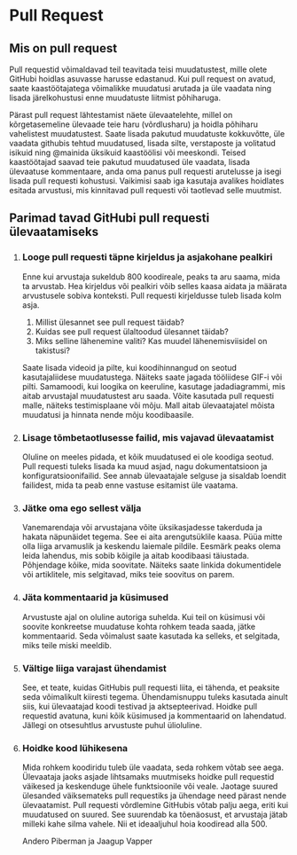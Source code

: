 # Pull Request
## Mis on pull request

Pull requestid võimaldavad teil teavitada teisi muudatustest, mille olete GitHubi hoidlas asuvasse harusse edastanud. Kui pull request on avatud, saate kaastöötajatega võimalikke muudatusi arutada ja üle vaadata ning lisada järelkohustusi enne muudatuste liitmist põhiharuga.

Pärast pull request lähtestamist näete ülevaatelehte, millel on kõrgetasemeline ülevaade teie haru (võrdlusharu) ja hoidla põhiharu vahelistest muudatustest. Saate lisada pakutud muudatuste kokkuvõtte, üle vaadata githubis tehtud muudatused, lisada silte, verstaposte ja volitatud isikuid ning @mainida üksikuid kaastöölisi või meeskondi. Teised kaastöötajad saavad teie pakutud muudatused üle vaadata, lisada ülevaatuse kommentaare, anda oma panus pull requesti arutelusse ja isegi lisada pull requesti  kohustusi. Vaikimisi saab iga kasutaja avalikes hoidlates esitada arvustusi, mis kinnitavad pull requesti või taotlevad selle muutmist. 

## Parimad tavad GitHubi pull requesti ülevaatamiseks
1.  ### Looge pull requesti täpne kirjeldus ja  asjakohane pealkiri
    Enne kui arvustaja sukeldub 800 koodireale, peaks ta aru saama, mida ta arvustab. Hea kirjeldus või pealkiri võib selles kaasa aidata ja määrata arvustusele sobiva konteksti. Pull requesti kirjeldusse tuleb lisada kolm asja.

    1. Millist ülesannet see pull request täidab?
    2. Kuidas see pull request ülaltoodud ülesannet täidab?
    3. Miks selline lähenemine valiti? Kas muudel lähenemisviisidel on takistusi?

    Saate lisada videoid ja pilte, kui koodihinnangud on seotud kasutajaliidese muudatustega. Näiteks saate jagada tööliidese GIF-i või pilti. Samamoodi, kui loogika on keeruline, kasutage jadadiagrammi, mis aitab arvustajal muudatustest aru saada.
    Võite kasutada pull requesti malle, näiteks testimisplaane või mõju. Mall aitab ülevaatajatel mõista muudatusi ja hinnata nende mõju koodibaasile.
2. ### Lisage tõmbetaotlusesse failid, mis vajavad ülevaatamist
    Oluline on meeles pidada, et kõik muudatused ei ole koodiga seotud. Pull requesti tuleks lisada ka muud asjad, nagu dokumentatsioon ja konfiguratsioonifailid. See annab ülevaatajale selguse ja sisaldab loendit failidest, mida ta peab enne vastuse esitamist üle vaatama.
3. ### Jätke oma ego sellest välja
    Vanemarendaja või arvustajana võite üksikasjadesse takerduda ja hakata näpunäidet tegema. See ei aita arengutsüklile kaasa.
    Püüa mitte olla liiga arvamuslik ja keskendu laiemale pildile. Eesmärk peaks olema leida lahendus, mis sobib kõigile ja aitab koodibaasi täiustada.
    Põhjendage kõike, mida soovitate. Näiteks saate linkida dokumentidele või artiklitele, mis selgitavad, miks teie soovitus on parem.
4. ### Jäta kommentaarid ja küsimused
    Arvustuste ajal on oluline autoriga suhelda. Kui teil on küsimusi või soovite konkreetse muudatuse kohta rohkem teada saada, jätke kommentaarid. Seda võimalust saate kasutada ka selleks, et selgitada, miks teile miski meeldib.
5. ### Vältige liiga varajast ühendamist
    See, et teate, kuidas GitHubis pull requesti liita, ei tähenda, et peaksite seda võimalikult kiiresti tegema. Ühendamisnuppu tuleks kasutada ainult siis, kui ülevaatajad koodi testivad ja aktsepteerivad.
    Hoidke pull requestid avatuna, kuni kõik küsimused ja kommentaarid on lahendatud. Jällegi on otsesuhtlus arvustuste puhul ülioluline.
6. ### Hoidke kood lühikesena
    Mida rohkem koodiridu tuleb üle vaadata, seda rohkem võtab see aega. Ülevaataja jaoks asjade lihtsamaks muutmiseks hoidke pull requestid väikesed ja keskenduge ühele funktsioonile või veale.
    Jaotage suured ülesanded väiksemateks pull requestiks ja ühendage need pärast nende ülevaatamist. Pull requesti võrdlemine GitHubis võtab palju aega, eriti kui muudatused on suured.
    See suurendab ka tõenäosust, et arvustaja jätab milleki kahe silma vahele. Nii et ideaaljuhul hoia koodiread alla 500.
    
    Andero Piberman ja Jaagup Vapper